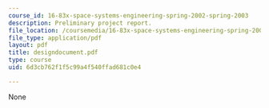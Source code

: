 ```yaml
---
course_id: 16-83x-space-systems-engineering-spring-2002-spring-2003
description: Preliminary project report.
file_location: /coursemedia/16-83x-space-systems-engineering-spring-2002-spring-2003/6d3cb762f1f5c99a4f540ffad681c0e4_designdocument.pdf
file_type: application/pdf
layout: pdf
title: designdocument.pdf
type: course
uid: 6d3cb762f1f5c99a4f540ffad681c0e4

---
```

None